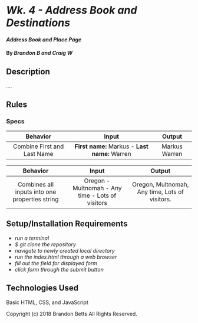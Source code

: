 # _Wk. 4 - Address Book and Destinations_

#### _Address Book and Place Page_

#### By _**Brandon B and Craig W**_

## Description

_...._

## Rules

### Specs
|Behavior  |     Input     | Output|
|:----------:|:-------------:|:------:|
| Combine First and Last Name | **First name:** Markus - **Last name:** Warren | Markus Warren |

|Behavior | Input | Output |
|:--:|:----:|:---:|
| Combines all inputs into one properties string | Oregon - Multnomah - Any time - Lots of visitors | Oregon, Multnomah, Any time, Lots of visitors.


## Setup/Installation Requirements

* _run a terminal_
* _$ git clone the repository_
* _navigate to newly created local directory_
* _run the index.html through a web browser_
* _fill out the field for displayed form_
* _click form through the submit button_

## Technologies Used

Basic HTML, CSS, and JavaScript

Copyright (c) 2018 Brandon Betts All Rights Reserved.
